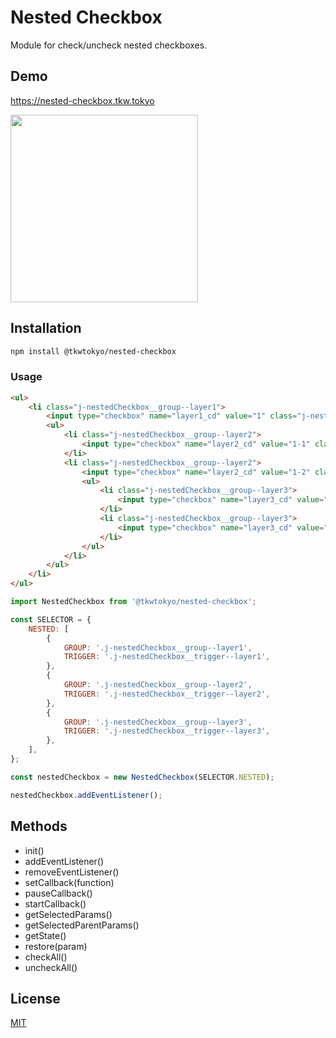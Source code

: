 # Nested Checkbox

Module for check/uncheck nested checkboxes.

## Demo

https://nested-checkbox.tkw.tokyo

<img src="https://user-images.githubusercontent.com/42083313/89112796-43c58f80-d4a3-11ea-9803-adf2bc68120b.gif" width="300">

## Installation

```bash
npm install @tkwtokyo/nested-checkbox
```

### Usage
```html
<ul>
    <li class="j-nestedCheckbox__group--layer1">
        <input type="checkbox" name="layer1_cd" value="1" class="j-nestedCheckbox__trigger--layer1">
        <ul>
            <li class="j-nestedCheckbox__group--layer2">
                <input type="checkbox" name="layer2_cd" value="1-1" class="j-nestedCheckbox__trigger--layer2">
            </li>
            <li class="j-nestedCheckbox__group--layer2">
                <input type="checkbox" name="layer2_cd" value="1-2" class="j-nestedCheckbox__trigger--layer2">
                <ul>
                    <li class="j-nestedCheckbox__group--layer3">
                        <input type="checkbox" name="layer3_cd" value="1-2-1" class="j-nestedCheckbox__trigger--layer3">
                    </li>
                    <li class="j-nestedCheckbox__group--layer3">
                        <input type="checkbox" name="layer3_cd" value="1-2-2" class="j-nestedCheckbox__trigger--layer3">
                    </li>
                </ul>
            </li>
        </ul>
    </li>
</ul>
```

```js
import NestedCheckbox from '@tkwtokyo/nested-checkbox';

const SELECTOR = {
    NESTED: [
        {
            GROUP: '.j-nestedCheckbox__group--layer1',
            TRIGGER: '.j-nestedCheckbox__trigger--layer1',
        },
        {
            GROUP: '.j-nestedCheckbox__group--layer2',
            TRIGGER: '.j-nestedCheckbox__trigger--layer2',
        },
        {
            GROUP: '.j-nestedCheckbox__group--layer3',
            TRIGGER: '.j-nestedCheckbox__trigger--layer3',
        },
    ],
};

const nestedCheckbox = new NestedCheckbox(SELECTOR.NESTED);

nestedCheckbox.addEventListener();
```

## Methods

* init()
* addEventListener()
* removeEventListener()
* setCallback(function)
* pauseCallback()
* startCallback()
* getSelectedParams()
* getSelectedParentParams()
* getState()
* restore(param)
* checkAll()
* uncheckAll()


## License

[MIT](http://b4b4r07.mit-license.org)
